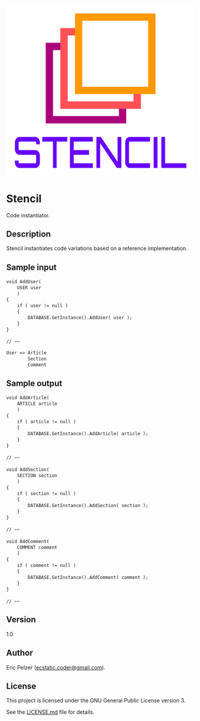 ![](https://github.com/senselogic/STENCIL/blob/master/LOGO/stencil.png)

# Stencil

Code instantiator.

## Description

Stencil instantiates code variations based on a reference implementation.

## Sample input

```
void AddUser(
    USER user
    )
{
    if ( user != null )
    {
        DATABASE.GetInstance().AddUser( user );
    }
}

// ~~

```
```
User => Article
        Section
        Comment
```

## Sample output

```
void AddArticle(
    ARTICLE article
    )
{
    if ( article != null )
    {
        DATABASE.GetInstance().AddArticle( article );
    }
}

// ~~

void AddSection(
    SECTION section
    )
{
    if ( section != null )
    {
        DATABASE.GetInstance().AddSection( section );
    }
}

// ~~

void AddComment(
    COMMENT comment
    )
{
    if ( comment != null )
    {
        DATABASE.GetInstance().AddComment( comment );
    }
}

// ~~

```

## Version

1.0

## Author

Eric Pelzer (ecstatic.coder@gmail.com).

## License

This project is licensed under the GNU General Public License version 3.

See the [LICENSE.md](LICENSE.md) file for details.
